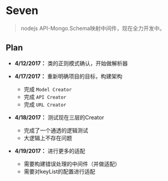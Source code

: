 # Seven

> nodejs API-Mongo.Schema映射中间件，现在全力开发中。

## Plan
+ **4/12/2017：** 类的正则模式确认，开始做解析器
+ **4/17/2017：** 重新明确项目的目标，构建架构
    + 完成 ```Model Creator```
    + 完成 ```API Creator```
    + 完成 ```URL Creator```

+ **4/18/2017：** 测试现在三层的Creator
    + 完成了一个通透的逻辑测试
    + 大逻辑上不存在问题

+ **4/19/2017：** 进行更多的适配
    + 需要构建错误处理的中间件（并做适配）
    + 需要对keyList的配置进行适配


